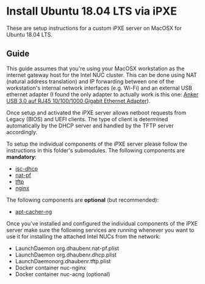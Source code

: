 # Install Ubuntu 18.04 LTS via iPXE

These are setup instructions for a custom iPXE server on MacOSX for Ubuntu 18.04 LTS.

## Guide

This guide assumes that you're using your MacOSX workstation as the internet gateway host for
the Intel NUC cluster. This can be done using NAT (natural address translation) and IP forwarding between one of the workstation's internal network interfaces (e.g. Wi-Fi) and an external USB ethernet adapter (I found the only adapter to actually work is this one: [Anker USB 3.0 auf RJ45 10/100/1000 Gigabit Ethernet Adapter](https://www.amazon.de/gp/product/B00NPJV4YY/ref=ppx_yo_dt_b_search_asin_title?ie=UTF8&psc=1)).

Once setup and activated the iPXE server allows netboot requests from Legacy (BIOS) and UEFI clients. The type of client is determined automatically by the DHCP server and handled by the TFTP server accordingly.

To setup the individual components of the iPXE server please follow the instructions in this folder's submodules. The following components are **mandatory**:

- [isc-dhcp](./native/isc-dhcp/README.md)
- [nat-pf](./native/nat-pf/README.md)
- [tftp](./native/tftp/README.md)
- [nginx](./docker/nginx/README.md)

The following components are **optional** (but recommended):

- [apt-cacher-ng](./docker/apt-cacher-ng/README.md)

Once you've installed and configured the individual components of the iPXE server make sure the following services are running whenever you want to use it for installing the attached Intel NUCs from the network:

- LaunchDaemon org.dhaubenr.nat-pf.plist
- LaunchDaemon org.dhaubenr.dhcp.plist
- LaunchDaemonorg.dhaubenr.tftp.plist
- Docker container nuc-nginx
- Docker container nuc-acng (optional)
